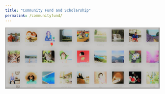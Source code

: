 ```yaml
---
title: "Community Fund and Scholarship"
permalink: /communityfund/
---
```

<p><img src="/assets/images/activities/fund-logo1.jpg"></p>
